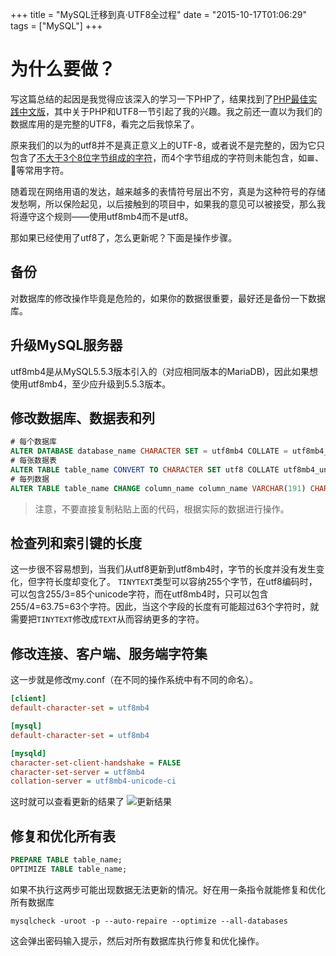 +++
title  = "MySQL迁移到真·UTF8全过程"
date = "2015-10-17T01:06:29"
tags = ["MySQL"]
+++

# 为什么要做？
写这篇总结的起因是我觉得应该深入的学习一下PHP了，结果找到了[PHP最佳实践中文版](http://phpbestpractices.justjavac.com)，其中关于PHP和UTF8一节引起了我的兴趣。我之前还一直以为我们的数据库用的是完整的UTF8，看完之后我惊呆了。

原来我们的以为的utf8并不是真正意义上的UTF-8，或者说不是完整的，因为它只包含了[不大于3个8位字节组成的字符](https://mariadb.com/kb/en/mariadb/unicode/)，而4个字节组成的字符则未能包含，如𝌆、💩等常用字符。

随着现在网络用语的发达，越来越多的表情符号层出不穷，真是为这种符号的存储发愁啊，所以保险起见，以后接触到的项目中，如果我的意见可以被接受，那么我将遵守这个规则——使用utf8mb4而不是utf8。

那如果已经使用了utf8了，怎么更新呢？下面是操作步骤。

## 备份
对数据库的修改操作毕竟是危险的，如果你的数据很重要，最好还是备份一下数据库。

## 升级MySQL服务器
utf8mb4是从MySQL5.5.3版本引入的（对应相同版本的MariaDB)，因此如果想使用utf8mb4，至少应升级到5.5.3版本。

## 修改数据库、数据表和列
```sql
# 每个数据库
ALTER DATABASE database_name CHARACTER SET = utf8mb4 COLLATE = utf8mb4_unicode_ci;
# 每张数据表
ALTER TABLE table_name CONVERT TO CHARACTER SET utf8 COLLATE utf8mb4_unicode_ci;
# 每列数据
ALTER TABLE table_name CHANGE column_name column_name VARCHAR(191) CHARACTER SET utf8mb4 COLLATE utf8mb4_unicode_ci;
```

> 注意，不要直接复制粘贴上面的代码，根据实际的数据进行操作。


## 检查列和索引键的长度
这一步很不容易想到，当我们从utf8更新到utf8mb4时，字节的长度并没有发生变化，但字符长度却变化了。
`TINYTEXT`类型可以容纳255个字节，在utf8编码时，可以包含255/3=85个unicode字符，而在utf8mb4时，只可以包含255/4=63.75=63个字符。因此，当这个字段的长度有可能超过63个字符时，就需要把`TINYTEXT`修改成`TEXT`从而容纳更多的字符。

## 修改连接、客户端、服务端字符集
这一步就是修改my.conf（在不同的操作系统中有不同的命名）。
```ini
[client]
default-character-set = utf8mb4

[mysql]
default-character-set = utf8mb4

[mysqld]
character-set-client-handshake = FALSE
character-set-server = utf8mb4
collation-server = utf8mb4-unicode-ci
```
这时就可以查看更新的结果了
![更新结果](http://7xn2pe.com1.z0.glb.clouddn.com/b_Screen%20Shot%202015-10-17%20at%201.43.38%20AM.png)

## 修复和优化所有表
```sql
PREPARE TABLE table_name;
OPTIMIZE TABLE table_name;
```

如果不执行这两步可能出现数据无法更新的情况。好在用一条指令就能修复和优化所有数据库
```
mysqlcheck -uroot -p --auto-repaire --optimize --all-databases
```
这会弹出密码输入提示，然后对所有数据库执行修复和优化操作。

